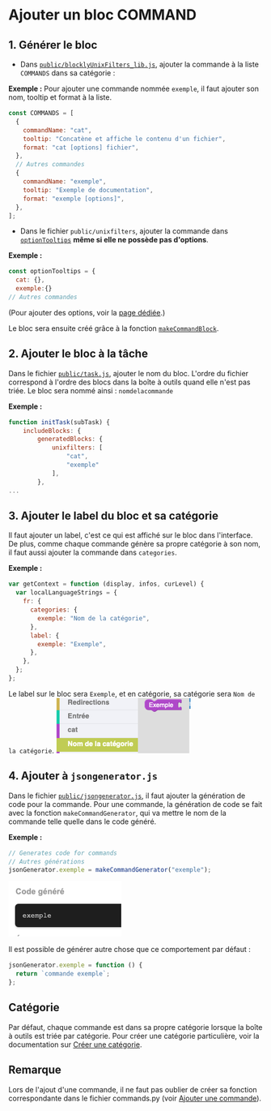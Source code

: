 # Ajouter un bloc COMMAND

## 1. Générer le bloc

- Dans [`public/blocklyUnixFilters_lib.js`](https://github.com/UnixFilters/unixfilters-franceIOI/blob/main/public/blocklyUnixFilters_lib.js), ajouter la commande à la liste `COMMANDS` dans sa catégorie :

**Exemple :** Pour ajouter une commande nommée `exemple`, il faut ajouter son nom, tooltip et format à la liste.

```javascript title="blocklyUnixFilters_lib.js"
const COMMANDS = [
  {
    commandName: "cat",
    tooltip: "Concatène et affiche le contenu d'un fichier",
    format: "cat [options] fichier",
  },
  // Autres commandes
  {
    commandName: "exemple",
    tooltip: "Exemple de documentation",
    format: "exemple [options]",
  },
];
```

- Dans le fichier `public/unixfilters`, ajouter la commande dans [`optionTooltips`](https://github.com/UnixFilters/unixfilters-franceIOI/blob/main/public/unixfilters.js#L375) **même si elle ne possède pas d'options**.

**Exemple :**

```javascript title="unixfilters.js"
const optionTooltips = {
  cat: {},
  exemple:{}
// Autres commandes
```

(Pour ajouter des options, voir la [page dédiée](./add_option_block.md).)

Le bloc sera ensuite créé grâce à la fonction [`makeCommandBlock`](https://github.com/UnixFilters/unixfilters-franceIOI/blob/main/public/blocklyUnixFilters_lib.js#L423).

## 2. Ajouter le bloc à la tâche

Dans le fichier [`public/task.js`](https://github.com/UnixFilters/unixfilters-franceIOI/blob/main/public/task.js), ajouter le nom du bloc. L'ordre du fichier correspond à l'ordre des blocs dans la boîte à outils quand elle n'est pas triée. Le bloc sera nommé ainsi : `nomdelacommande`

**Exemple :**

```javascript title="task.js"
function initTask(subTask) {
    includeBlocks: {
        generatedBlocks: {
            unixfilters: [
                "cat",
                "exemple"
            ],
        },
...
```

## 3. Ajouter le label du bloc et sa catégorie

Il faut ajouter un label, c'est ce qui est affiché sur le bloc dans l'interface. De plus, comme chaque commande génère sa propre catégorie à son nom, il faut aussi ajouter la commande dans `categories`.

**Exemple :**

```javascript hl_lines="5 8"
var getContext = function (display, infos, curLevel) {
  var localLanguageStrings = {
    fr: {
      categories: {
        exemple: "Nom de la catégorie",
      },
      label: {
        exemple: "Exemple",
      },
    },
  };
};
```

Le label sur le bloc sera `Exemple`, et en catégorie, sa catégorie sera `Nom de la catégorie`.
![command block](../img/create_command_block_example1.png)

## 4. Ajouter à `jsongenerator.js`

Dans le fichier [`public/jsongenerator.js`](https://github.com/UnixFilters/unixfilters-franceIOI/blob/main/public/jsongenerator.js), il faut ajouter la génération de code pour la commande. Pour une commande, la génération de code se fait avec la fonction `makeCommandGenerator`, qui va mettre le nom de la commande telle quelle dans le code généré.

**Exemple :**

```javascript title="jsongenerator.js"
// Generates code for commands
// Autres générations
jsonGenerator.exemple = makeCommandGenerator("exemple");
```

![example2](../img/create_command_block_example2.png)

Il est possible de générer autre chose que ce comportement par défaut :

```javascript title="jsongenerator.js"
jsonGenerator.exemple = function () {
  return `commande exemple`;
};
```

## Catégorie

Par défaut, chaque commande est dans sa propre catégorie lorsque la boîte à outils est triée par catégorie.
Pour créer une catégorie particulière, voir la documentation sur [Créer une catégorie](./create_category.md).

## Remarque

Lors de l'ajout d'une commande, il ne faut pas oublier de créer sa fonction correspondante dans le fichier commands.py (voir [Ajouter une commande](./add_command.md)).
